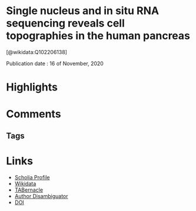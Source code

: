 
Single nucleus and in situ RNA sequencing reveals cell topographies in the human pancreas
=========================================================================================
  
  [@wikidata:Q102206138]  
  
Publication date : 16 of November, 2020  

# Highlights

# Comments

## Tags

# Links
  
 * [Scholia Profile](https://scholia.toolforge.org/work/Q102206138)  
 * [Wikidata](https://www.wikidata.org/wiki/Q102206138)  
 * [TABernacle](https://tabernacle.toolforge.org/?#/tab/manual/Q102206138/P921%3BP4510)  
 * [Author Disambiguator](https://author-disambiguator.toolforge.org/work_item_oauth.php?id=Q102206138&batch_id=&match=1&author_list_id=&doit=Get+author+links+for+work)  
 * [DOI](https://doi.org/10.1053/J.GASTRO.2020.11.010)  
